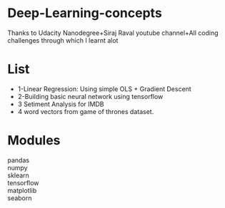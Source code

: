 # Deep-Learning-concepts

Thanks to Udacity Nanodegree+Siraj Raval youtube channel+All coding challenges through which I learnt alot

# List

- 1-Linear Regression: Using simple OLS + Gradient Descent<br>
- 2-Building basic neural network using tensorflow
- 3 Setiment Analysis for IMDB
- 4 word vectors from game of thrones dataset.

# Modules

pandas<br>
numpy<br>
sklearn<br>
tensorflow<br>
matplotlib<br>
seaborn<br>
